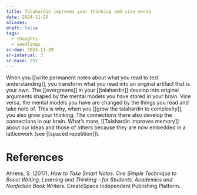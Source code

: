 ```yaml
---
title: Talahardin improves your thinking and vice versa
date: 2024-11-26
aliases: 
draft: false
tags:
  - thoughts
  - seedlings
sr-due: 2024-11-29
sr-interval: 3
sr-ease: 255
---
```

When you [[write permanent notes about what you read to test understanding]], you transform what you read into an original artifact that is your own. The [[evergreens]] in your [[talahardin]] develop into original arguments shaped by the mental models you have stored in your brain. Vice versa, the mental models you have are changed by the things you read and take note of. This is why, when you [[grow the talahardin to complexity]], you also grow your thinking. The connections there also develop the connections in our brain. What’s more, [[Talahardin improves memory]] about our ideas and those of others because they are now embedded in a latticework (see [[spaced repetition]]).

# References

Ahrens, S. (2017). *How to Take Smart Notes: One Simple Technique to Boost Writing, Learning and Thinking – for Students, Academics and Nonfiction Book Writers*. CreateSpace Independent Publishing Platform.

